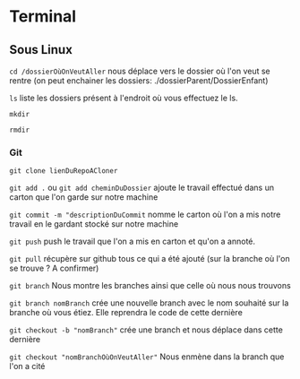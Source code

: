 # Terminal

## Sous Linux

`cd /dossierOùOnVeutAller` nous déplace vers le dossier où l'on veut se rentre (on peut enchainer les dossiers: ./dossierParent/DossierEnfant)

`ls` liste les dossiers présent à l'endroit où vous effectuez le ls.

`mkdir`

`rmdir`

### Git

`git clone lienDuRepoACloner`

`git add .` ou `git add cheminDuDossier` ajoute le travail effectué dans un carton que l'on garde sur notre machine

`git commit -m "descriptionDuCommit` nomme le carton où l'on a mis notre travail en le gardant stocké sur notre machine

`git push` push le travail que l'on a mis en carton et qu'on a annoté.

`git pull` récupère sur github tous ce qui a été ajouté (sur la branche où l'on se trouve ? A confirmer)

`git branch` Nous montre les branches ainsi que celle où nous nous trouvons

`git branch nomBranch` crée une nouvelle branch avec le nom souhaité sur la branche où vous étiez. Elle reprendra le code de cette dernière

`git checkout -b "nomBranch"` crée une branch et nous déplace dans cette dernière

`git checkout "nomBranchOùOnVeutAller"` Nous enmène dans la branch que l'on a cité

